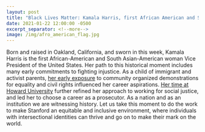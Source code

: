 ```yaml
---
layout: post
title: "Black Lives Matter: Kamala Harris, first African American and South Asian American woman Vice President of the United States"
date: 2021-01-22 12:00:00 -0500
excerpt_separator: <!--more-->
image: /img/afro_american_flag.jpg
---
```


Born and raised in Oakland, California, and sworn in this week, Kamala Harris is the first African-American and South Asian-American woman Vice President of the United States. Her path to this <!--more--> historical moment includes many early commitments to fighting injustice. As a child of immigrant and activist parents, [her early exposure][early-exposure] to community organized demonstrations for equality and civil rights influenced her career aspirations. [Her time at Howard University][howard-university] further refined her approach to working for social justice, and led her to choose a career as a prosecutor. As a nation and as an institution we are witnessing history. Let us take this moment to do the work to make Stanford an equitable and inclusive environment, where individuals with intersectional identities can thrive and go on to make their mark on the world.

[early-exposure]: http://r20.rs6.net/tn.jsp?f=001Eib1zl2gfvhLlCWzyZ2f9J2r4QmRsWhwefanjvEcGyYw7c7E__RV2bi5zQsd6Lgn7vasxt6tXSq8NIURnbXa0Y6ULd3BSMWjSBJaN0GG3U3iAZ3G7B8Wr0V_UdmstAhOrNOXe4FbrlqDEbqDLcIzwuD5vfzzLnGgJWle4SV0ZMQ_DoPxLcVd1UHVaHSS6QkrbucSV0wwg1dn847htOxsACJXyAmz6lU9y1c_w-zPl-CxC3Vy6e2j6sNSQ6rQH764xXPKY4FIVbCER8chYtm0O2rDFWkGqpYw5mPDycDemSwg-jv_LFR3UpaVgowTCnV6dFvCJus_YVg0xoMpjWeslSG3Tx9UNb97FCBRNhggLErYslLwpn-HyMiNRLtap0KoPUpHCxi7jR8n-N8E0Dq_YnYRyyCH-lFqWvMIgQryCRAJEwAjCJgQrwMwMXpuaoESQvb-0tvi0x6we7i6kcoevEWdJSoRXbVX3K4z5wCQH0FVAkT9JyHOua9k7FkqwOG2dewLM8alZMUAY1E2iSLF84_Z44bq-J22WecVU-kzjliLTm5sPqETV2WKtP2z3ZQjz8jFhn_Fn6s9dPqJH6mwbobTRHuZBtV-vHh_ktbGJh2fycPCxfqQKuyz8O5BpAKLQLF0Bniuoc0DyhoYnYYfZcXRuKjlBc5MnK12YJvTe6RlYg9fGOxV4p2UhEs1WFad_QNFS-Y403aN5s24Quy1FYguvE6ddm6udNei8rk8io6_Gb_BR0_o8cllCkz_YwMmuyeeipsziX4vm70H34idh9Sn8O0NwR2I&c=Xvg6FsajDmQMkO-XmXCz_V-EuWymtLWNifHNlzkGc4q6ri3fI67k1w==&ch=WDwBUUvXN_BvjWoSfISncH9CB_Ug3ZS75k7jkKV8o-lQ_D37GygrkA==
[howard-university]: http://r20.rs6.net/tn.jsp?f=001Eib1zl2gfvhLlCWzyZ2f9J2r4QmRsWhwefanjvEcGyYw7c7E__RV2bi5zQsd6Lgn4uozZUnMvIaZaezNzzgOTdfYNUs6N8hrkTDWq2CfT5qZPT7DiuuC1d5RggK_7Qjfv-JJp9yfYi-HtuXWe_E1GF2Wz2FnLpUpogoPP07OCtToO4r6hremVr7CkuoKP0Gb1vaEXuHZUUzpCgIeizbBl7147h_zMLQwcZ2LOPdWC0K3asvnjp-rbPcn-81is5w0G5vdN7H4wcxWfgdtmmWTV2BAtkCrBHJ58sm7vaxfVbsmIWNwHbXQJfHsx858jxAlP6jMFnTr8CWIIyODV1avkzG0v4erIsVHvGeu-fBHQPP8zeSvT2nfJa305jjojRJi-fcOJFJm33n33Dss6wKb9mmD7EeV_bKz7vsIZetwLTA6xzaA1RhB3GvG_nuOId_TxPW60LF9CLHfHLskpkS6tdmXFOZfZDGuJyXgG7cgR1mDjINtAQk9qV_ktqLsNfeUUaDhefxUApbsLdZfRkeSOH5WKX7QtAabbDHnpM88jy480F9H9ssV2AdxrtVa2M4n1Rs9kSOJYlRTLzozoRJL6Cny3zdvuOckIxfovn0GrcS7pf7oUisbaWgFNyBNhZQCI_2qoMZkoUYolygyisA505WJZeaING9GCdymJ4kG5gG5BRc1n-VCF8OCx2qd8_0qTTstN0fE5YxVclvEVbvMFx0Rrj37C8RTtyAdYZh9ibojMwZ1Nhg_X5EX-j2O_T0eOzr42liWMu_ci2RIi08UywfSonO-evkT&c=Xvg6FsajDmQMkO-XmXCz_V-EuWymtLWNifHNlzkGc4q6ri3fI67k1w==&ch=WDwBUUvXN_BvjWoSfISncH9CB_Ug3ZS75k7jkKV8o-lQ_D37GygrkA==
